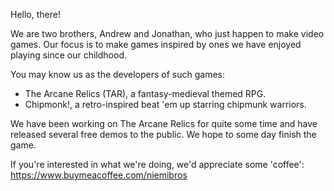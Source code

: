 Hello, there!

We are two brothers, Andrew and Jonathan, who just happen to make video games. Our focus is to make games inspired by ones we have enjoyed playing since our childhood. 

You may know us as the developers of such games:
- The Arcane Relics (TAR), a fantasy-medieval themed RPG.
- Chipmonk!, a retro-inspired beat 'em up starring chipmunk warriors.

We have been working on The Arcane Relics for quite some time and have released several free demos to the public. We hope to some day finish the game.

If you're interested in what we're doing, we'd appreciate some 'coffee':
https://www.buymeacoffee.com/niemibros
